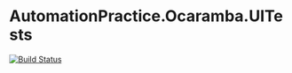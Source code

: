 # AutomationPractice.Ocaramba.UITests

[![Build Status](https://dev.azure.com/askoczypiec/Ocaramba.UI.Tests/_apis/build/status/oskoczypiec.AutomationPractice.Ocaramba.UITests?branchName=master)](https://dev.azure.com/askoczypiec/Ocaramba.UI.Tests/_build/latest?definitionId=1&branchName=master)
